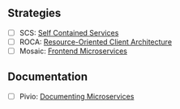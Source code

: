 ## Strategies

- [ ] SCS: [Self Contained Services](http://scs-architecture.org/)
- [ ] ROCA: [Resource-Oriented Client Architecture](http://roca-style.org/)
- [ ] Mosaic: [Frontend Microservices](https://www.mosaic9.org/)

## Documentation

- [ ] Pivio: [Documenting Microservices](http://pivio.io/)

